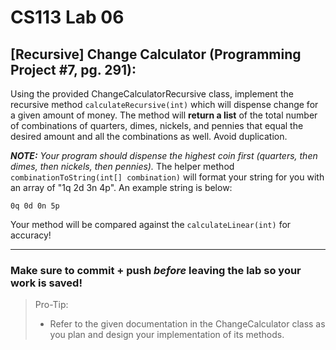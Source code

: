# CS113 Lab 06
## [Recursive] Change Calculator (Programming Project #7, pg. 291):

Using the provided ChangeCalculatorRecursive class, implement the recursive method `calculateRecursive(int)` which will dispense change for a given amount of money. The method will **return a list** of the total number of combinations of quarters, dimes, nickels, and pennies that equal the desired amount and all the combinations as well. Avoid duplication.

**_NOTE:_** _Your program should dispense the highest coin first (quarters, then dimes, then nickels, then pennies)._ The helper method `combinationToString(int[] combination)` will format your string for you with an array of "1q 2d 3n 4p". An example string is below:

``` 
0q 0d 0n 5p 
``` 

Your method will be compared against the `calculateLinear(int)` for accuracy!

----------

### Make sure to commit + push *before* leaving the lab so your work is saved!

>Pro-Tip:
>- Refer to the given documentation in the ChangeCalculator class as you plan and design your implementation of its methods. 
